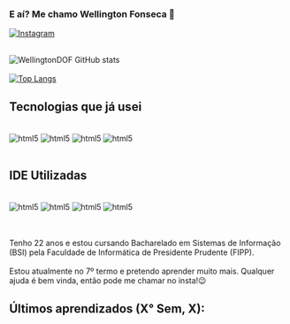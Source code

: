 ### E aí? Me chamo Wellington Fonseca 👋
[![Instagram](https://img.shields.io/badge/Instagram-E4405F?style=for-the-badge&logo=instagram&logoColor=white)](https://www.instagram.com/wellingtonfonseca_18/)<br/><br/>

![WellingtonDOF GitHub stats](https://github-readme-stats.vercel.app/api?username=WellingtonDOF&show_icons=true)<br/><br/>
[![Top Langs](https://github-readme-stats.vercel.app/api/top-langs/?username=WellingtonDOF&show_icons=true)](https://github.com/WellingtonDOF/github-readme-stats)

## Tecnologias que já usei

<div style="display: inline_block"><br/>
  <img align="center" alt="html5" src="https://img.shields.io/badge/HTML5-E34F26?style=for-the-badge&logo=html5&logoColor=white"/>
  <img align="center" alt="html5" src="https://img.shields.io/badge/CSS-1572B6?style=for-the-badge&logo=css&logoColor=white" />  
  <img align="center" alt="html5" src="https://img.shields.io/badge/C%2B%2B-00599C?style=for-the-badge&logo=c%2B%2B&logoColor=white" />
  <img align="center" alt="html5" src="https://img.shields.io/badge/JavaScript-F7DF1E?style=for-the-badge&logo=javascript&logoColor=black" />
</div><br/>

## IDE Utilizadas

<div style="display: inline_block"><br/>
  <img align="center" alt="html5" src="https://img.shields.io/badge/Visual_Studio_Code-0078D4?style=for-the-badge&logo=visual%20studio%20code&logoColor=white"/>
  <img align="center" alt="html5" src="https://img.shields.io/badge/RStudio-75AADB?style=for-the-badge&logo=RStudio&logoColor=white" />  
  <img align="center" alt="html5" src="https://img.shields.io/badge/PyCharm-000000.svg?&style=for-the-badge&logo=PyCharm&logoColor=white" />
  <img align="center" alt="html5" src="https://img.shields.io/badge/IntelliJ_IDEA-000000.svg?style=for-the-badge&logo=intellij-idea&logoColor=white"/>
</div><br/><br/>

Tenho 22 anos e estou cursando Bacharelado em Sistemas de Informação (BSI) pela Faculdade de Informática de Presidente Prudente (FIPP).<br/><br/> Estou atualmente no 7º termo e pretendo aprender muito mais.
Qualquer ajuda é bem vinda, então pode me chamar no insta!😉<br/>

## Últimos aprendizados (X° Sem, X):

